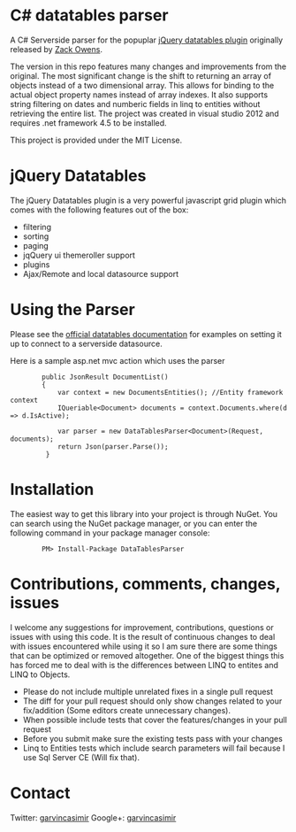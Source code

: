 C# datatables parser
========================

A C# Serverside parser for the popuplar [jQuery datatables plugin](http://www.datatables.net) originally released by [Zack Owens](http://weblogs.asp.net/zowens/archive/2010/01/19/jquery-datatables-plugin-meets-c.aspx).

The version in this repo features many changes and improvements from the original. 
The most significant change is the shift to returning an array of objects instead of a two dimensional array. 
This allows for binding to the actual object property names instead of array indexes. It also supports string filtering on dates and numberic fields in linq to entities without retrieving the entire list. The project was created in visual studio 2012 and requires .net framework 4.5 to be installed.

This project is provided under the MIT License.

jQuery Datatables
========================

The jQuery Datatables plugin is a very powerful javascript grid plugin which comes with the following features out of the box:

* filtering
* sorting
* paging
* jqQuery ui themeroller support
* plugins  
* Ajax/Remote and local datasource support

Using the Parser
========================

Please see the [official datatables documentation](http://datatables.net/release-datatables/examples/data_sources/server_side.html) for examples on setting it up to connect to a serverside datasource.

Here is a sample asp.net mvc action which uses the parser

            public JsonResult DocumentList()
            {
            	var context = new DocumentsEntities(); //Entity framework context
                IQueriable<Document> documents = context.Documents.where(d => d.IsActive);

            	var parser = new DataTablesParser<Document>(Request, documents);
            	return Json(parser.Parse());
             }


Installation
========================
 
 The easiest way to get this library into your project is through NuGet. You can search using the NuGet package manager, or you
 can enter the following command in your package manager console:
 
            PM> Install-Package DataTablesParser              

Contributions, comments, changes, issues
========================

I welcome any suggestions for improvement, contributions, questions or issues with using this code. 
It is the result of continuous changes to deal with issues encountered while using it so I am sure there are some things that can be 
optimized or removed altogether. One of the biggest things this has forced me to deal with is the differences between LINQ to entites and LINQ to Objects.

* Please do not include multiple unrelated fixes in a single pull request
* The diff for your pull request should only show changes related to your fix/addition (Some editors create unnecessary changes).
* When possible include tests that cover the features/changes in your pull request
* Before you submit make sure the existing tests pass with your changes
* Linq to Entities tests which include search parameters will fail because I use Sql Server CE (Will fix that).

Contact 
========================
Twitter: [garvincasimir](https://twitter.com/garvincasimir)
Google+: [garvincasimir](https://plus.google.com/100137710586918559017)
